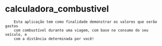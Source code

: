 # calculadora_combustivel

        Esta aplicação tem como finalidade demonstrar os valores que serão gastos 
        com combustível durante uma viagem, com base no consumo do seu veículo, e 
        com a distância determinada por você!
